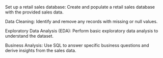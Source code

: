 Set up a retail sales database:  Create and populate a retail sales database with the provided sales data.

Data Cleaning:  Identify and remove any records with missing or null values.

Exploratory Data Analysis (EDA):  Perform basic exploratory data analysis to understand the dataset.

Business Analysis:  Use SQL to answer specific business questions and derive insights from the sales data.
 
